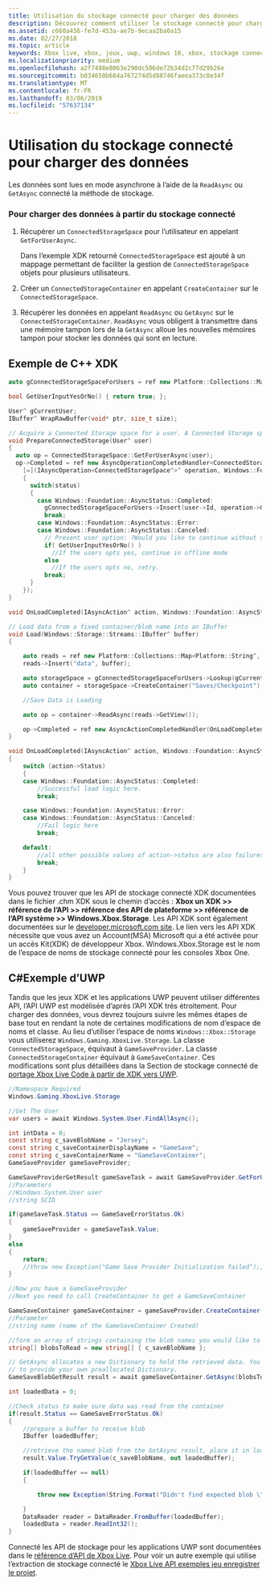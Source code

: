 ```yaml
---
title: Utilisation du stockage connecté pour charger des données
description: Découvrez comment utiliser le stockage connecté pour charger des données.
ms.assetid: c660a456-fe7d-453a-ae7b-9ecaa2ba0a15
ms.date: 02/27/2018
ms.topic: article
keywords: Xbox live, xbox, jeux, uwp, windows 10, xbox, stockage connecté
ms.localizationpriority: medium
ms.openlocfilehash: a2f7498e8063e290dc506de72b34d2c77d29b26e
ms.sourcegitcommit: b034650b684a767274d5d88746faeea373c8e34f
ms.translationtype: MT
ms.contentlocale: fr-FR
ms.lasthandoff: 03/06/2019
ms.locfileid: "57637134"
---
```

# <a name="use-connected-storage-to-load-data"></a>Utilisation du stockage connecté pour charger des données

Les données sont lues en mode asynchrone à l’aide de la `ReadAsync` ou `GetAsync` connecté la méthode de stockage.

### <a name="to-load-data-from-connected-storage"></a>Pour charger des données à partir du stockage connecté

1.  Récupérer un `ConnectedStorageSpace` pour l’utilisateur en appelant `GetForUserAsync`.

    Dans l’exemple XDK retourné `ConnectedStorageSpace` est ajouté à un mappage permettant de faciliter la gestion de `ConnectedStorageSpace` objets pour plusieurs utilisateurs.

2.  Créer un `ConnectedStorageContainer` en appelant `CreateContainer` sur le `ConnectedStorageSpace`.
3.  Récupérer les données en appelant `ReadAsync` ou `GetAsync` sur le `ConnectedStorageContainer`. `ReadAsync` vous obligent à transmettre dans une mémoire tampon lors de la `GetAsync` alloue les nouvelles mémoires tampon pour stocker les données qui sont en lecture.

## <a name="c-xdk-sample"></a>Exemple de C++ XDK

```cpp
auto gConnectedStorageSpaceForUsers = ref new Platform::Collections::Map<unsigned int, Windows::Xbox::Storage::ConnectedStorageSpace^>();

bool GetUserInputYesOrNo() { return true; };

User^ gCurrentUser;
IBuffer^ WrapRawBuffer(void* ptr, size_t size);

// Acquire a Connected Storage space for a user. A Connected Storage space is required to manipulate Connected Storage Data.
void PrepareConnectedStorage(User^ user)
{
  auto op = ConnectedStorageSpace::GetForUserAsync(user);
  op->Completed = ref new AsyncOperationCompletedHandler<ConnectedStorageSpace^>(
    [=](IAsyncOperation<ConnectedStorageSpace^>^ operation, Windows::Foundation::AsyncStatus status)
    {
      switch(status)
      {
        case Windows::Foundation::AsyncStatus::Completed:
          gConnectedStorageSpaceForUsers->Insert(user->Id, operation->GetResults());
          break;
        case Windows::Foundation::AsyncStatus::Error:
        case Windows::Foundation::AsyncStatus::Canceled:
          // Present user option: ?Would you like to continue without saving progress??
          if( GetUserInputYesOrNo() )
            //If the users opts yes, continue in offline mode
          else
            //If the users opts no, retry.
          break;
      }
    });
}

void OnLoadCompleted(IAsyncAction^ action, Windows::Foundation::AsyncStatus status);

// Load data from a fixed container/blob name into an IBuffer
void Load(Windows::Storage::Streams::IBuffer^ buffer)
{

    auto reads = ref new Platform::Collections::Map<Platform::String^, Windows::Storage::Streams::IBuffer^>();
    reads->Insert("data", buffer);

    auto storageSpace = gConnectedStorageSpaceForUsers->Lookup(gCurrentUser->Id);
    auto container = storageSpace->CreateContainer("Saves/Checkpoint");

    //Save Data is Loading

    auto op = container->ReadAsync(reads->GetView());

    op->Completed = ref new AsyncActionCompletedHandler(OnLoadCompleted);
}

void OnLoadCompleted(IAsyncAction^ action, Windows::Foundation::AsyncStatus status)
{
    switch (action->Status)
    {
    case Windows::Foundation::AsyncStatus::Completed:
        //Successful load logic here.
        break;

    case Windows::Foundation::AsyncStatus::Error:
    case Windows::Foundation::AsyncStatus::Canceled:
        //Fail logic here
        break;

    default:
        //all other possible values of action->status are also failures, alternate fail logic here. 
        break;
    }
}
```

Vous pouvez trouver que les API de stockage connecté XDK documentées dans le fichier .chm XDK sous le chemin d’accès : **Xbox un XDK >> référence de l’API >> référence des API de plateforme >> référence de l’API système >> Windows.Xbox.Storage**.
Les API XDK sont également documentées sur le [developer.microsoft.com site](https://developer.microsoft.com/en-us/games/xbox/docs/xdk/storage-xbox-microsoft-n).
Le lien vers les API XDK nécessite que vous avez un Account(MSA) Microsoft qui a été activée pour un accès Kit(XDK) de développeur Xbox.
Windows.Xbox.Storage est le nom de l’espace de noms de stockage connecté pour les consoles Xbox One.

## <a name="c-uwp-sample"></a>C#Exemple d’UWP

Tandis que les jeux XDK et les applications UWP peuvent utiliser différentes API, l’API UWP est modélisée d’après l’API XDK très étroitement. Pour charger des données, vous devrez toujours suivre les mêmes étapes de base tout en rendant la note de certaines modifications de nom d’espace de noms et classe. Au lieu d’utiliser l’espace de noms `Windows::Xbox::Storage` vous utiliserez `Windows.Gaming.XboxLive.Storage`. La classe `ConnectedStorageSpace`, équivaut à `GameSaveProvider`. La classe `ConnectedStorageContainer` équivaut à `GameSaveContainer`. Ces modifications sont plus détaillées dans la Section de stockage connecté de [portage Xbox Live Code à partir de XDK vers UWP](../../using-xbox-live/porting-xbox-live-code-from-xdk-to-uwp.md).

```csharp
//Namespace Required
Windows.Gaming.XboxLive.Storage

//Get The User
var users = await Windows.System.User.FindAllAsync();

int intData = 0;
const string c_saveBlobName = "Jersey";
const string c_saveContainerDisplayName = "GameSave";
const string c_saveContainerName = "GameSaveContainer";
GameSaveProvider gameSaveProvider;

GameSaveProviderGetResult gameSaveTask = await GameSaveProvider.GetForUserAsync(users[0], context.AppConfig.ServiceConfigurationId); 
//Parameters
//Windows.System.User user
//string SCID

if(gameSaveTask.Status == GameSaveErrorStatus.Ok)
{
    gameSaveProvider = gameSaveTask.Value;
}
else
{
    return;
    //throw new Exception("Game Save Provider Initialization failed");;
}

//Now you have a GameSaveProvider
//Next you need to call CreateContainer to get a GameSaveContainer

GameSaveContainer gameSaveContainer = gameSaveProvider.CreateContainer(c_saveContainerName);
//Parameter
//string name (name of the GameSaveContainer Created)

//form an array of strings containing the blob names you would like to read.
string[] blobsToRead = new string[] { c_saveBlobName };

// GetAsync allocates a new Dictionary to hold the retrieved data. You can also use ReadAsync
// to provide your own preallocated Dictionary.
GameSaveBlobGetResult result = await gameSaveContainer.GetAsync(blobsToRead);

int loadedData = 0;

//Check status to make sure data was read from the container
if(result.Status == GameSaveErrorStatus.Ok)
{
    //prepare a buffer to receive blob
    IBuffer loadedBuffer;

    //retrieve the named blob from the GetAsync result, place it in loaded buffer.
    result.Value.TryGetValue(c_saveBlobName, out loadedBuffer);

    if(loadedBuffer == null)
    {

        throw new Exception(String.Format("Didn't find expected blob \"{0}\" in the loaded data.", c_saveBlobName));

    }
    DataReader reader = DataReader.FromBuffer(loadedBuffer);
    loadedData = reader.ReadInt32();
}
```

Connecté les API de stockage pour les applications UWP sont documentées dans le [référence d’API de Xbox Live](https://docs.microsoft.com/en-us/uwp/api/windows.gaming.xboxlive.storage).
Pour voir un autre exemple qui utilise l’extraction de stockage connecté le [Xbox Live API exemples jeu enregistrer le projet](https://github.com/Microsoft/xbox-live-samples/tree/master/Samples/ID%40XboxSDK/GameSave).